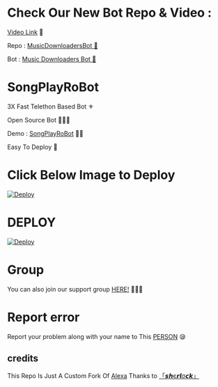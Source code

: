 # Check Our New Bot Repo & Video :

[Video Link](https://youtu.be/3pN0W4KzzNY) 🎥

Repo : [MusicDownloadersBot 🎻](https://GitHub.Com/TamilBots/SongPlayRoBot)

Bot : [Music Downloaders Bot 🧚‍](https://t.me/MusicDownloadersBot)

# SongPlayRoBot
3X Fast Telethon Based Bot ⚜

Open Source Bot 👨🏻‍💻

Demo : [SongPlayRoBot](https://t.me/SongPlayRoBot) 💃🏻

Easy To Deploy 🤗

# Click Below Image to Deploy
[![Deploy](https://telegra.ph/file/cb7b0aead06c96955323e.jpg)](https://heroku.com/deploy?template=https://GitHub.Com/TamilBots/SongPlayRoBot.git)
# DEPLOY
[![Deploy](https://www.herokucdn.com/deploy/button.svg)](https://heroku.com/deploy?template=https://GitHub.Com/TamilBots/SongPlayRoBot.git)

# Group
You can also join our support group [HERE!](https://t.me/PremiumAppsAndModAppsFreeGroup) 👨🏻‍💻

# Report error
Report your problem along with your name to This [PERSON](https://t.me/RJSobujKhan) 😪
## credits
This Repo Is Just A Custom Fork Of [Alexa](https://github.com/Mr-SHRLCK/Alexa)
Thanks to [「𝙨𝙝є𝙧𝙡σ𝙘𝙠」](https:t.me/Mr_SRLOCK)
